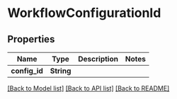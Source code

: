 # WorkflowConfigurationId

## Properties

Name | Type | Description | Notes
------------ | ------------- | ------------- | -------------
**config_id** | **String** |  | 

[[Back to Model list]](../README.md#documentation-for-models) [[Back to API list]](../README.md#documentation-for-api-endpoints) [[Back to README]](../README.md)


